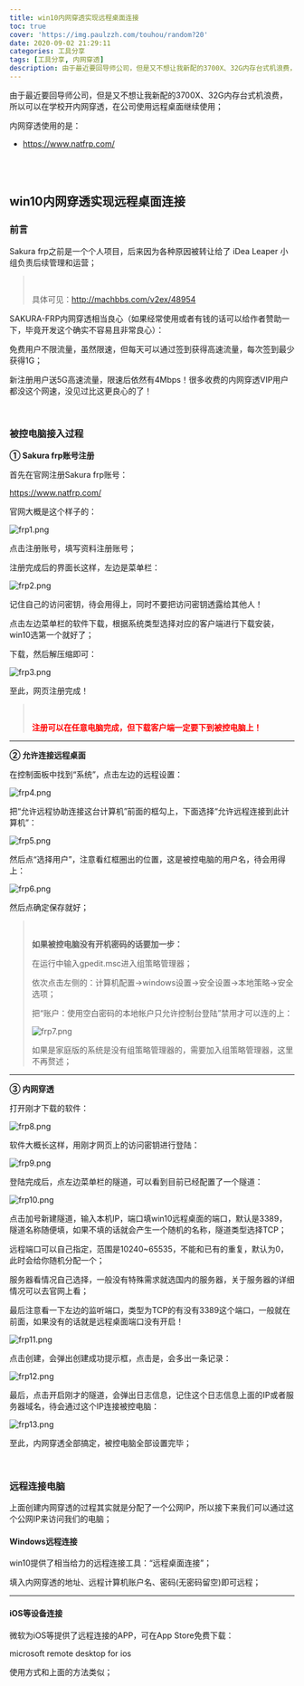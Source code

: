 ```yaml
---
title: win10内网穿透实现远程桌面连接
toc: true
cover: 'https://img.paulzzh.com/touhou/random?20'
date: 2020-09-02 21:29:11
categories: 工具分享
tags: [工具分享, 内网穿透]
description: 由于最近要回导师公司，但是又不想让我新配的3700X、32G内存台式机浪费，所以可以在学校开内网穿透，在公司使用远程桌面继续使用；
---
```


由于最近要回导师公司，但是又不想让我新配的3700X、32G内存台式机浪费，所以可以在学校开内网穿透，在公司使用远程桌面继续使用；

内网穿透使用的是：

-   https://www.natfrp.com/

<br/>

<!--more-->

<br/>

## win10内网穿透实现远程桌面连接

### 前言

Sakura frp之前是一个个人项目，后来因为各种原因被转让给了 iDea Leaper 小组负责后续管理和运营；

>   <BR/>
>
>   具体可见：http://machbbs.com/v2ex/48954

SAKURA-FRP内网穿透相当良心（如果经常使用或者有钱的话可以给作者赞助一下，毕竟开发这个确实不容易且非常良心）：

免费用户不限流量，虽然限速，但每天可以通过签到获得高速流量，每次签到最少获得1G；

新注册用户送5G高速流量，限速后依然有4Mbps！很多收费的内网穿透VIP用户都没这个网速，没见过比这更良心的了！

<BR/>

### 被控电脑接入过程

**① Sakura frp账号注册**

首先在官网注册Sakura frp账号：

https://www.natfrp.com/

官网大概是这个样子的：

![frp1.png](https://raw.gitmirror.com/JasonkayZK/blog_static/master/images/frp1.png)

点击注册账号，填写资料注册账号；

注册完成后的界面长这样，左边是菜单栏：

![frp2.png](https://raw.gitmirror.com/JasonkayZK/blog_static/master/images/frp2.png)

记住自己的访问密钥，待会用得上，同时不要把访问密钥透露给其他人！

点击左边菜单栏的软件下载，根据系统类型选择对应的客户端进行下载安装，win10选第一个就好了；

下载，然后解压缩即可：

![frp3.png](https://raw.gitmirror.com/JasonkayZK/blog_static/master/images/frp3.png)

至此，网页注册完成！

>   <BR/>
>
>   <font color="#f00">**注册可以在任意电脑完成，但下载客户端一定要下到被控电脑上！**</font>

****

**② 允许连接远程桌面**

在控制面板中找到“系统”，点击左边的远程设置：

![frp4.png](https://raw.gitmirror.com/JasonkayZK/blog_static/master/images/frp4.png)

把“允许远程协助连接这台计算机”前面的框勾上，下面选择“允许远程连接到此计算机”：

![frp5.png](https://raw.gitmirror.com/JasonkayZK/blog_static/master/images/frp5.png)

然后点“选择用户”，注意看红框圈出的位置，这是被控电脑的用户名，待会用得上：

![frp6.png](https://raw.gitmirror.com/JasonkayZK/blog_static/master/images/frp6.png)

然后点确定保存就好；

>   <BR/>
>
>   **如果被控电脑没有开机密码的话要加一步：**
>
>   在运行中输入gpedit.msc进入组策略管理器；
>
>   依次点击左侧的：计算机配置->windows设置->安全设置->本地策略->安全选项；
>
>   把“账户：使用空白密码的本地帐户只允许控制台登陆”禁用才可以连的上：
>
>   ![frp7.png](https://raw.gitmirror.com/JasonkayZK/blog_static/master/images/frp7.png)
>
>   如果是家庭版的系统是没有组策略管理器的，需要加入组策略管理器，这里不再赘述；

****

**③ 内网穿透**

打开刚才下载的软件：

![frp8.png](https://raw.gitmirror.com/JasonkayZK/blog_static/master/images/frp8.png)

软件大概长这样，用刚才网页上的访问密钥进行登陆：

![frp9.png](https://raw.gitmirror.com/JasonkayZK/blog_static/master/images/frp9.png)

登陆完成后，点左边菜单栏的隧道，可以看到目前已经配置了一个隧道：

![frp10.png](https://raw.gitmirror.com/JasonkayZK/blog_static/master/images/frp10.png)

点击加号新建隧道，输入本机IP，端口填win10远程桌面的端口，默认是3389，隧道名称随便填，如果不填的话就会产生一个随机的名称，隧道类型选择TCP；

远程端口可以自己指定，范围是10240~65535，不能和已有的重复，默认为0，此时会给你随机分配一个；

服务器看情况自己选择，一般没有特殊需求就选国内的服务器，关于服务器的详细情况可以去官网上看；

最后注意看一下左边的监听端口，类型为TCP的有没有3389这个端口，一般就在前面，如果没有的话就是远程桌面端口没有开启！

![frp11.png](https://raw.gitmirror.com/JasonkayZK/blog_static/master/images/frp11.png)

点击创建，会弹出创建成功提示框，点击是，会多出一条记录：

![frp12.png](https://raw.gitmirror.com/JasonkayZK/blog_static/master/images/frp12.png)

最后，点击开启刚才的隧道，会弹出日志信息，记住这个日志信息上面的IP或者服务器域名，待会通过这个IP连接被控电脑：

![frp13.png](https://raw.gitmirror.com/JasonkayZK/blog_static/master/images/frp13.png)

至此，内网穿透全部搞定，被控电脑全部设置完毕；

<br/>

### 远程连接电脑

上面创建内网穿透的过程其实就是分配了一个公网IP，所以接下来我们可以通过这个公网IP来访问我们的电脑；

#### Windows远程连接

win10提供了相当给力的远程连接工具：“远程桌面连接”；

填入内网穿透的地址、远程计算机账户名、密码(无密码留空)即可远程；

****

#### iOS等设备连接

微软为iOS等提供了远程连接的APP，可在App Store免费下载：

microsoft remote desktop for ios

使用方式和上面的方法类似；

<BR/>